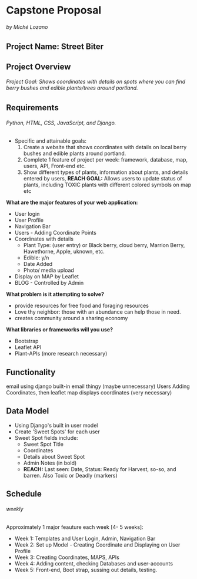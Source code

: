 # Capstone Proposal
###### by Miché Lozano

## Project Name: Street Biter

## Project Overview
###### Project Goal: Shows coordinates with details on spots where you can find berry bushes and edible plants/trees around portland.


## Requirements
######  Python, HTML, CSS, JavaScript, and Django.
* Specific and attainable goals: 
    1. Create a website that shows coordinates with details on local berry bushes and edible plants around portland.
    2. Complete 1 feature of project per week: framework, database, map, users, API, Front-end  etc.
    3. Show different types of plants, information about plants, and details entered by users, 
**REACH GOAL:** Allows users to update status of plants, including TOXIC plants with different colored symbols on map etc


**What are the major features of your web application:** 
* User login
* User Profile
* Navigation Bar
* Users - Adding Coordinate Points 
* Coordinates with details
    * Plant Type: (user entry) or Black berry, cloud berry, Marrion Berry, Hawethorne, Apple, uknown, etc.
    * Edible: y/n 
    * Date Added
    * Photo/ media upload 
* Display on MAP by Leaflet
* BLOG - Controlled by Admin

**What problem is it attempting to solve?** 
* provide resources for free food and foraging resources
* Love thy neighbor: those with an abundance can help those in need.
* creates community around a sharing economy

**What libraries or frameworks will you use?**
* Bootstrap
* Leaflet API
* Plant-APIs (more research necessary) 

## Functionality 
email using django built-in email thingy (maybe unnecessary)
Users Adding Coordinates, then leaflet map displays coordinates (very necessary)


## Data Model
* Using Django's built in user model
* Create 'Sweet Spots' for each user
* Sweet Spot fields include: 
    * Sweet Spot Title
    * Coordinates
    * Details about Sweet Spot
    * Admin Notes (in bold)
    * **REACH:** Last seen: Date, Status: Ready for Harvest, so-so, and barren. Also Toxic or Deadly (markers)


## Schedule
###### weekly 
Approximately 1 major feauture each week [4- 5 weeks]:
* Week 1: Templates and User Login, Admin, Navigation Bar
* Week 2: Set up Model - Creating Coordinate and Displaying on User Profile
* Week 3: Creating Coordinates, MAPS, APIs
* Week 4: Adding content, checking Databases and user-accounts
* Week 5: Front-end, Boot strap, sussing out details, testing.
